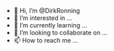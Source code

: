 - 👋 Hi, I’m @DirkRonning
- 👀 I’m interested in ...
- 🌱 I’m currently learning ...
- 💞️ I’m looking to collaborate on ...
- 📫 How to reach me ...

<!---
DirkRonning/DirkRonning is a ✨ special ✨ repository because its `README.md` (this file) appears on your GitHub profile.
You can click the Preview link to take a look at your changes.
--->
